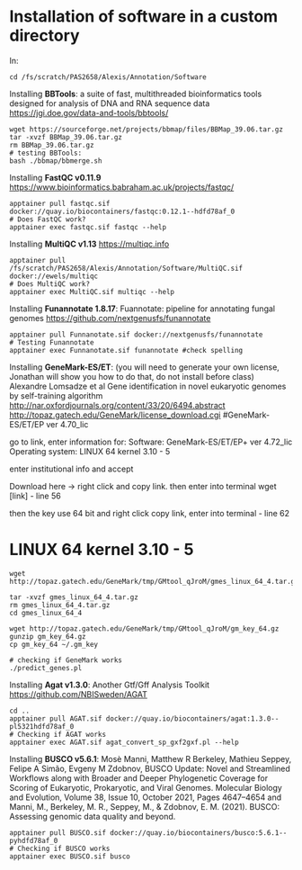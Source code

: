 # Installation of software in a custom directory

In:
```
cd /fs/scratch/PAS2658/Alexis/Annotation/Software
```

Installing **BBTools**: a suite of fast, multithreaded bioinformatics tools designed for analysis of DNA and RNA sequence data https://jgi.doe.gov/data-and-tools/bbtools/
```
wget https://sourceforge.net/projects/bbmap/files/BBMap_39.06.tar.gz
tar -xvzf BBMap_39.06.tar.gz
rm BBMap_39.06.tar.gz
# testing BBTools:
bash ./bbmap/bbmerge.sh
```

Installing **FastQC v0.11.9** https://www.bioinformatics.babraham.ac.uk/projects/fastqc/
```
apptainer pull fastqc.sif docker://quay.io/biocontainers/fastqc:0.12.1--hdfd78af_0
# Does FastQC work?
apptainer exec fastqc.sif fastqc --help
```

Installing **MultiQC v1.13** https://multiqc.info
```
apptainer pull /fs/scratch/PAS2658/Alexis/Annotation/Software/MultiQC.sif docker://ewels/multiqc
# Does MultiQC work?
apptainer exec MultiQC.sif multiqc --help
```

Installing **Funannotate 1.8.17**: Fuannotate: pipeline for annotating fungal genomes https://github.com/nextgenusfs/funannotate
```
apptainer pull Funnanotate.sif docker://nextgenusfs/funannotate
# Testing Funannotate
apptainer exec Funnanotate.sif funannotate #check spelling
```

Installing **GeneMark-ES/ET**: (you will need to generate your own license, Jonathan will show you how to do that, do not install before class) Alexandre Lomsadze et al Gene identification in novel eukaryotic genomes by self-training algorithm http://nar.oxfordjournals.org/content/33/20/6494.abstract  http://topaz.gatech.edu/GeneMark/license_download.cgi
#GeneMark-ES/ET/EP ver 4.70_lic

go to link, enter information for:
Software:
GeneMark-ES/ET/EP+ ver 4.72_lic
Operating system:
LINUX 64 kernel 3.10 - 5

enter institutional info and accept

Download here -> right click and copy link. then enter into terminal wget [link] - line 56

then the key use 64 bit and right click copy link, enter into terminal - line 62


# LINUX 64 kernel 3.10 - 5
```
wget http://topaz.gatech.edu/GeneMark/tmp/GMtool_qJroM/gmes_linux_64_4.tar.gz

tar -xvzf gmes_linux_64_4.tar.gz
rm gmes_linux_64_4.tar.gz
cd gmes_linux_64_4

wget http://topaz.gatech.edu/GeneMark/tmp/GMtool_qJroM/gm_key_64.gz
gunzip gm_key_64.gz
cp gm_key_64 ~/.gm_key

# checking if GeneMark works
./predict_genes.pl
```

Installing **Agat v1.3.0**: Another Gtf/Gff Analysis Toolkit https://github.com/NBISweden/AGAT
```
cd ..
apptainer pull AGAT.sif docker://quay.io/biocontainers/agat:1.3.0--pl5321hdfd78af_0
# Checking if AGAT works
apptainer exec AGAT.sif agat_convert_sp_gxf2gxf.pl --help
```

Installing **BUSCO v5.6.1**: Mosè Manni, Matthew R Berkeley, Mathieu Seppey, Felipe A Simão, Evgeny M Zdobnov, BUSCO Update: Novel and Streamlined Workflows along with Broader and Deeper Phylogenetic Coverage for Scoring of Eukaryotic, Prokaryotic, and Viral Genomes. Molecular Biology and Evolution, Volume 38, Issue 10, October 2021, Pages 4647–4654 and Manni, M., Berkeley, M. R., Seppey, M., & Zdobnov, E. M. (2021). BUSCO: Assessing genomic data quality and beyond.
```
apptainer pull BUSCO.sif docker://quay.io/biocontainers/busco:5.6.1--pyhdfd78af_0
# Checking if BUSCO works
apptainer exec BUSCO.sif busco
```

